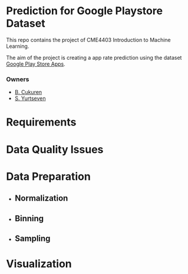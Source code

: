 # Prediction for Google Playstore Dataset

This repo contains the project of CME4403 Introduction to Machine Learning.

The aim of the project is creating a app rate prediction using the dataset [Google Play Store Apps](https://www.kaggle.com/gauthamp10/google-playstore-apps).

### Owners

- [B. Cukuren](https://github.com/betulgundogdu)
- [S. Yurtseven](https://github.com/SenaYurtseven1)

# Requirements

# Data Quality Issues

# Data Preparation

- ## Normalization
- ## Binning
- ## Sampling

# Visualization
